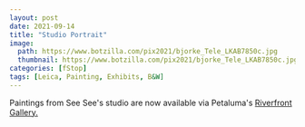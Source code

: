 ```yaml
---
layout: post
date: 2021-09-14
title: "Studio Portrait"
image:
  path: https://www.botzilla.com/pix2021/bjorke_Tele_LKAB7850c.jpg
  thumbnail: https://www.botzilla.com/pix2021/bjorke_Tele_LKAB7850c.jpg
categories: [fStop]
tags: [Leica, Painting, Exhibits, B&W]
---
```


Paintings from See See's studio are now available via Petaluma's <a href="https://www.riverfrontartgallery.com/">Riverfront Gallery.</a>

